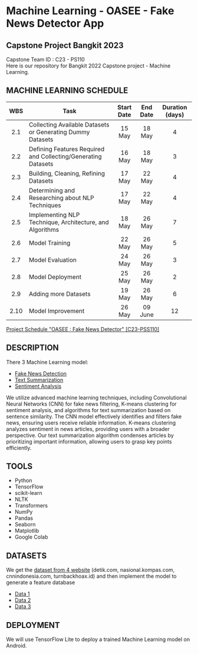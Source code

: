 # Machine Learning - OASEE - Fake News Detector App
## Capstone Project Bangkit 2023

Capstone Team ID : C23 - PS110 <br>
Here is our repository for Bangkit 2022 Capstone project - Machine Learning.

## MACHINE LEARNING SCHEDULE
| WBS  | Task                                                  | Start Date | End Date   | Duration (days) |
| :-:  | ----------------------------------------------------- | :--------: | :--------: | :-------------: |
| 2.1  | Collecting Available Datasets or Generating Dummy Datasets |   15 May   |   18 May   |        4        |
| 2.2  | Defining Features Required and Collecting/Generating Datasets |   16 May   |   18 May   |        3        |
| 2.3  | Building, Cleaning, Refining Datasets              |   17 May   |   22 May   |        4        |
| 2.4  | Determining and Researching about NLP Techniques   |   17 May   |   22 May   |        4        |
| 2.5  | Implementing NLP Technique, Architecture, and Algorithms |   18 May   |   26 May   |        7        |
| 2.6  | Model Training                                    |   22 May   |   26 May   |        5        |
| 2.7  | Model Evaluation                                  |   24 May   |   26 May   |        3        |
| 2.8  | Model Deployment                                  |   25 May   |   26 May   |        2        |
| 2.9  | Adding more Datasets                              |   19 May   |   26 May   |        6        |
| 2.10 | Model Improvement                                |   26 May   |  09 June   |       12        |

[Project Schedule "OASEE : Fake News Detector" [C23-PSS110]](https://docs.google.com/spreadsheets/d/18yY8Lj9lcF2pc_yETkXEsqmvu8s3BaSf5pGjb2TOfEY/edit?usp=sharing)

## DESCRIPTION
There 3 Machine Learning model:
- [Fake News Detection](https://github.com/oaseecapstone/Capstone_Project/tree/machine_learning/ML/Hoax%20Detection)
- [Text Summarization](https://github.com/oaseecapstone/Capstone_Project/tree/machine_learning/ML/Text%20Summarize)
- [Sentiment Analysis](https://github.com/oaseecapstone/Capstone_Project/tree/machine_learning/ML/Sentiment%20Analysis)

We utilize advanced machine learning techniques, including Convolutional Neural Networks (CNN) for fake news filtering, K-means clustering for sentiment analysis, and algorithms for text summarization based on sentence similarity. The CNN model effectively identifies and filters fake news, ensuring users receive reliable information. K-means clustering analyzes sentiment in news articles, providing users with a broader perspective. Our text summarization algorithm condenses articles by prioritizing important information, allowing users to grasp key points efficiently.

## TOOLS
- Python
- TensorFlow
- scikit-learn
- NLTK
- Transformers 
- NumPy
- Pandas
- Seaborn
- Matplotlib
- Google Colab

## DATASETS
We get the [dataset from 4 website](https://github.com/oaseecapstone/Capstone_Project/tree/machine_learning/ML/Dataset/RAW%20Scraping) (detik.com, nasional.kompas.com, cnnindonesia.com, turnbackhoax.id) and then implement the model to generate a feature database

- [Data 1](https://github.com/oaseecapstone/Capstone_Project/blob/machine_learning/ML/Dataset/dataset_hoax_or_fact_feature.csv)
- [Data 2](https://github.com/oaseecapstone/Capstone_Project/blob/machine_learning/ML/Dataset/dataset_summarize_text_feature.csv)
- [Data 3](https://github.com/oaseecapstone/Capstone_Project/blob/machine_learning/ML/Dataset/dataset_sentiment_analysis_feature.csv)

## DEPLOYMENT 
We will use TensorFlow Lite to deploy a trained Machine Learning model on Android.

